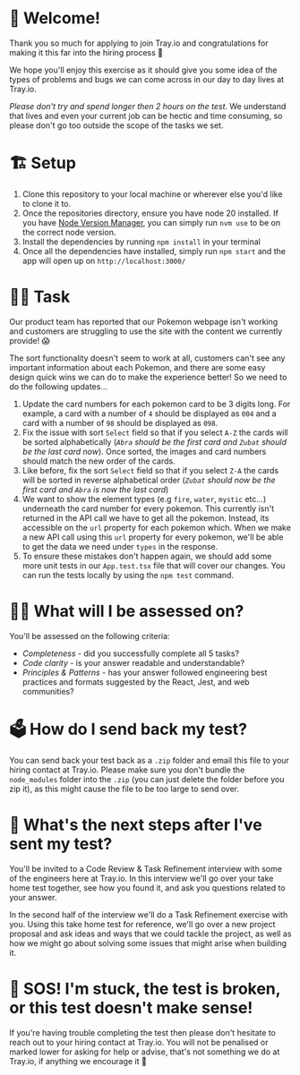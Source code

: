 # 👋 Welcome!

Thank you so much for applying to join Tray.io and congratulations for making it this far into the
hiring process 🥳

We hope you'll enjoy this exercise as it should give you some idea of the types of problems and bugs we can come across in our day to day lives at Tray.io.

*Please don't try and spend longer then 2 hours on the test*. We understand that lives and even your current job can be hectic and time consuming, so please don't go too outside the scope of the tasks we set.

# 🏗️ Setup

1. Clone this repository to your local machine or wherever else you'd like to clone it to.
2. Once the repositories directory, ensure you have node 20 installed. If you have
   [Node Version Manager](https://github.com/nvm-sh/nvm), you can simply run `nvm use` to be on the
   correct node version.
3. Install the dependencies by running `npm install` in your terminal
4. Once all the dependencies have installed, simply run `npm start` and the app will open up on
   `http://localhost:3000/`

# 🧑‍💻 Task

Our product team has reported that our Pokemon webpage isn't working and customers are struggling to
use the site with the content we currently provide! 😱

The sort functionality doesn't seem to work at all, customers can't see any important information
about each Pokemon, and there are some easy design quick wins we can do to make the experience
better! So we need to do the following updates...

1. Update the card numbers for each pokemon card to be 3 digits long. For example, a card with a
   number of `4` should be displayed as `004` and a card with a number of `98` should be displayed
   as `098`.
2. Fix the issue with sort `Select` field so that if you select `A-Z` the cards will be sorted
   alphabetically (_`Abra` should be the first card and `Zubat` should be the last card now_). Once
   sorted, the images and card numbers should match the new order of the cards.
3. Like before, fix the sort `Select` field so that if you select `Z-A` the cards will be sorted in
   reverse alphabetical order (_`Zubat` should now be the first card and `Abra` is now the last
   card_)
4. We want to show the element types (e.g `fire`, `water`, `mystic` etc...) underneath the card
   number for every pokemon. This currently isn't returned in the API call we have to get all the
   pokemon. Instead, its accessible on the `url` property for each pokemon which. When we make a new
   API call using this `url` property for every pokemon, we'll be able to get the data we need under
   `types` in the response.
5. To ensure these mistakes don't happen again, we should add some more unit tests in our
   `App.test.tsx` file that will cover our changes. You can run the tests locally by using the
   `npm test` command.

# 🧑‍🏫 What will I be assessed on?

You'll be assessed on the following criteria:

- *Completeness* - did you successfully complete all 5 tasks?
- *Code clarity* - is your answer readable and understandable?
- *Principles & Patterns* - has your answer followed engineering best practices and formats suggested by the React, Jest, and web communities?

# 🗳️ How do I send back my test?
You can send back your test back as a `.zip` folder and email this file to your hiring contact at Tray.io. Please make sure you don't bundle the `node_modules` folder into the `.zip` (you can just delete the folder before you zip it), as this might cause the file to be too large to send over.

# 🤔 What's the next steps after I've sent my test?
You'll be invited to a Code Review & Task Refinement interview with some of the engineers here at Tray.io. In this interview we'll go over your take home test together, see how you found it, and ask you questions related to your answer.

In the second half of the interview we'll do a Task Refinement exercise with you. Using this take home test for reference, we'll go over a new project proposal and ask ideas and ways that we could tackle the project, as well as how we might go about solving some issues that might arise when building it.

# 🛟 SOS! I'm stuck, the test is broken, or this test doesn't make sense!

If you're having trouble completing the test then please don't hesitate to reach out to your hiring contact at Tray.io. You will not be penalised or marked lower for asking for help or advise, that's not something we do at Tray.io, if anything we encourage it 🫶